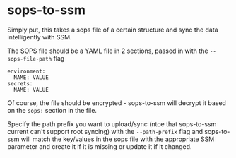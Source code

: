 # sops-to-ssm
Simply put, this takes a sops file of a certain structure and sync the data intelligently with SSM.

The SOPS file should be a YAML file in 2 sections, passed in with the `--sops-file-path` flag

```
environment:
  NAME: VALUE
secrets:
  NAME: VALUE
```

Of course, the file should be encrypted - sops-to-ssm will decrypt it based on the `sops:` section in the file.

Specify the path prefix you want to upload/sync (ntoe that sops-to-ssm current can't support root syncing) with the `--path-prefix` flag and sops-to-ssm will match the key/values 
in the sops file with the appropriate SSM parameter and create it if it is missing or update it if it changed.